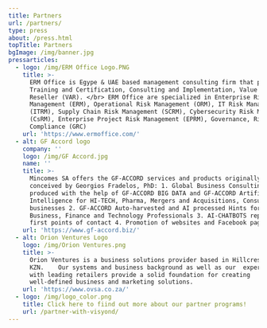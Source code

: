 ```yaml
---
title: Partners
url: /partners/
type: press
about: /press.html
topTitle: Partners
bgImage: /img/banner.jpg
pressarticles:
  - logo: /img/ERM Office Logo.PNG
    title: >-
      ERM Office is Egype & UAE based management consulting firm that provides
      Training and Certification, Consulting and Implementation, Value Added
      Reseller (VAR). </br> ERM Office are specialized in Enterprise Risk
      Management (ERM), Operational Risk Management (ORM), IT Risk Management
      (ITRM), Supply Chain Risk Management (SCRM), Cybersecurity Risk Management
      (CsRM), Enterprise Project Risk Management (EPRM), Governance, Risk, and
      Compliance (GRC)
    url: 'https://www.ermoffice.com/'
  - alt: GF Accord logo
    company: ''
    logo: /img/GF Accord.jpg
    name: ''
    title: >-
      Mincomes SA offers the GF-ACCORD services and products originally
      conceived by Georgios Fradelos, PhD: 1. Global Business Consulting
      produced with the help of GF-ACCORD BIG DATA and GF-ACCORD Artificial
      Intelligence for HI-TECH, Pharma, Mergers and Acquisitions, Consumer Goods
      businesses 2. GF-ACCORD Auto-harvested and AI processed Hints for
      Business, Finance and Technology Professionals 3. AI-CHATBOTS replacing
      first points of contact 4. Promotion of websites and Facebook pages
    url: 'https://www.gf-accord.biz/'
  - alt: Orion Ventures Logo
    logo: /img/Orion Ventures.png
    title: >-
      Orion Ventures is a business solutions provider based in Hillcrest, 
      KZN.    Our systems and business background as well as our  experience
      with leading retailers provide a solid foundation for creating
      well-defined business and marketing solutions.
    url: 'https://www.ovsa.co.za/'
  - logo: /img/logo_color.png
    title: Click here to fiind out more about our partner programs!
    url: /partner-with-visyond/
---
```


